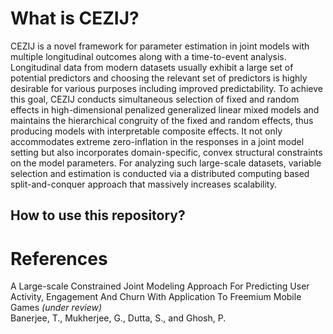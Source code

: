 What is CEZIJ?
======
CEZIJ is a novel framework for parameter estimation in joint models with multiple longitudinal outcomes along with a time-to-event analysis. Longitudinal data from modern datasets usually exhibit a large set of potential predictors and choosing the relevant set of predictors is highly desirable for various purposes including improved predictability. To achieve this goal, CEZIJ conducts simultaneous selection of fixed and random effects in high-dimensional penalized generalized linear mixed models and maintains the hierarchical congruity of the fixed and random effects, thus producing models with interpretable composite effects. It not only accommodates extreme zero-inflation in the responses in a joint model setting but also incorporates domain-specific, convex structural constraints on the model parameters. For analyzing such large-scale datasets, variable selection and estimation is conducted via a distributed computing based split-and-conquer approach that massively increases scalability.

How to use this repository?
----------



References
=======
A Large-scale Constrained Joint Modeling Approach For Predicting User Activity, Engagement And Churn With Application To Freemium Mobile Games _(under review)_     
Banerjee, T., Mukherjee, G., Dutta, S., and Ghosh, P.
